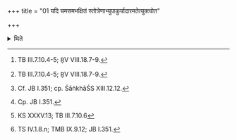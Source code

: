 +++
title = "01 यदि चमसमभक्षितं स्तोत्रेणाभ्युपाकुर्यादारमतेत्युक्त्वोत"

+++

<details><summary>थिते</summary>

1. If (the Adhvaryu) bespeaks a goblet (the Soma-juice out of) which has not been drunk, by means of a Stotra,[^2] having said, “Do you halt," (to the singers), having offered three libations (of ghee) in the Āgnīdhrīya-fire with uta tyā no diva matiḥ...[^2], after (the concerned priest) has drunk the (Soma in the goblet) in the Sadas-shed, having covered the (goblet) by means of his uppper garment,[^3] having carried it out along the right panell of the door, having washed it in the Mārjālīya (-shed),[^4] having carried it (into the Havirdhāna-shed) through the eastern (door), with tadit padaṁ na viciketa...[^5] having kept it among the (other) goblets with hiraṇyagarbhaḥ samavartatāgre...[^6] having offered a libation of ghee (in the Āhavanīya), with āpyāyasya madintama soma....[^7]   


[^1]: See XII.29.5.   

[^2]: TB III.7.10.4-5; R̥V VIII.18.7-9.  

[^3]: Cf. JB I.351; cp. ŚāṅkhāŚS XIII.12.12.  

[^4]: Cp. JB I.351.  

[^5]: KS XXXV.13; TB III.7.10.6   

[^6]: TS IV.1.8.n; TMB IX.9.12; JB I.351.  

[^6]: KS XXXV.13; TS I.4.32.   
</details>
